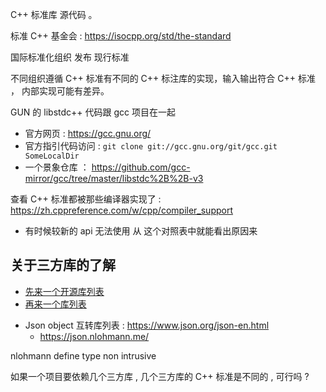 C++ 标准库 源代码 。

标准 C++ 基金会 : https://isocpp.org/std/the-standard

国际标准化组织 发布 现行标准

不同组织遵循 C++ 标准有不同的 C++ 标注库的实现，输入输出符合 C++ 标准 ， 内部实现可能有差异。

GUN 的 libstdc++ 代码跟 gcc 项目在一起 
- 官方网页 : https://gcc.gnu.org/
- 官方指引代码访问 : `git clone git://gcc.gnu.org/git/gcc.git SomeLocalDir`
- 一个景象仓库 ： https://github.com/gcc-mirror/gcc/tree/master/libstdc%2B%2B-v3



查看 C++ 标准都被那些编译器实现了 : https://zh.cppreference.com/w/cpp/compiler_support
- 有时候较新的 api 无法使用 从 这个对照表中就能看出原因来






## 关于三方库的了解 
- [先来一个开源库列表](https://zh.cppreference.com/w/cpp/links/libs)
- [再来一个库列表](http://fffaraz.github.io/awesome-cpp/)


* Json object 互转库列表 : https://www.json.org/json-en.html 
   * https://json.nlohmann.me/

nlohmann define type non intrusive

如果一个项目要依赖几个三方库 , 几个三方库的 C++ 标准是不同的 , 可行吗 ?
